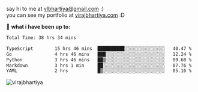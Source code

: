 say hi to me at [vlbhartiya@gmail.com](mailto:vlbhartiya@gmail.com) :)<br/>
you can see my portfolio at [virajbhartiya.com](https://virajbhartiya.com) :D<br/>


🚀 **what i have been up to:**

<!--START_SECTION:waka-->

```txt
Total Time: 38 hrs 34 mins

TypeScript        15 hrs 46 mins  ██████████░░░░░░░░░░░░░░░   40.47 %
Go                4 hrs 46 mins   ███░░░░░░░░░░░░░░░░░░░░░░   12.24 %
Python            3 hrs 46 mins   ██▒░░░░░░░░░░░░░░░░░░░░░░   09.68 %
Markdown          3 hrs 1 min     ██░░░░░░░░░░░░░░░░░░░░░░░   07.76 %
YAML              2 hrs           █▒░░░░░░░░░░░░░░░░░░░░░░░   05.16 %
```

<!--END_SECTION:waka-->

<p align="left"> <img src="https://komarev.com/ghpvc/?username=virajbhartiya&color=blue" alt="virajbhartiya" /> </p>
